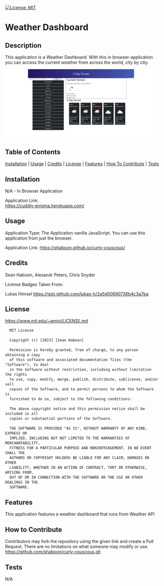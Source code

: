 [![License: MIT](https://img.shields.io/badge/License-MIT-yellow.svg)](https://opensource.org/licenses/MIT)

# Weather Dashboard

## Description

This application is a Weather Dashboard. With this in browser-application you can access the current weather from across the world, city by city.

![Image of in-browser application](./assets/images/weather-dashboard.png)

## Table of Contents

[Installation](#Installation) |
[Usage](#Usage) |
[Credits](#Credits) |
[License](#License) |
[Features](#Features) |
[How To Contribute](#How-To-Contribute) |
[Tests](#Tests)

## Installation

N/A - In Browser Application

Application Link:\
https://cuddly-enigma.herokuapp.com/

## Usage

Application Type: The Application vanilla JavaScript. You can use this application from just the browser.

Application Link:
https://shaboon.github.io/curly-couscous/

## Credits

Sean Haboon, Alexandr Peters, Chris Snyder

License Badges Taken From:

Lukas Himsel
https://gist.github.com/lukas-h/2a5d00690736b4c3a7ba

## License

https://www.mit.edu/~amini/LICENSE.md

      MIT License

      Copyright (c) [2023] [Sean Haboon]

      Permission is hereby granted, free of charge, to any person obtaining a copy
      of this software and associated documentation files (the "Software"), to deal
      in the Software without restriction, including without limitation the rights
      to use, copy, modify, merge, publish, distribute, sublicense, and/or sell
      copies of the Software, and to permit persons to whom the Software is
      furnished to do so, subject to the following conditions:

      The above copyright notice and this permission notice shall be included in all
      copies or substantial portions of the Software.

      THE SOFTWARE IS PROVIDED "AS IS", WITHOUT WARRANTY OF ANY KIND, EXPRESS OR
      IMPLIED, INCLUDING BUT NOT LIMITED TO THE WARRANTIES OF MERCHANTABILITY,
      FITNESS FOR A PARTICULAR PURPOSE AND NONINFRINGEMENT. IN NO EVENT SHALL THE
      AUTHORS OR COPYRIGHT HOLDERS BE LIABLE FOR ANY CLAIM, DAMAGES OR OTHER
      LIABILITY, WHETHER IN AN ACTION OF CONTRACT, TORT OR OTHERWISE, ARISING FROM,
      OUT OF OR IN CONNECTION WITH THE SOFTWARE OR THE USE OR OTHER DEALINGS IN THE
      SOFTWARE.

## Features

This application features a weather dashboard that runs from Weather API

## How to Contribute

Contributors may fork the repository using the given link and create a Pull Request. There are no limitations on what someone may modify or use.
https://github.com/shaboon/curly-couscous.git

## Tests

N/A
